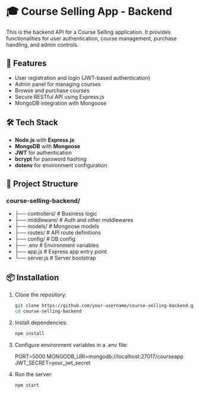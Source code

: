 # 🎓 Course Selling App - Backend

This is the backend API for a Course Selling application. It provides functionalities for user authentication, course management, purchase handling, and admin controls.

## 🚀 Features

- User registration and login (JWT-based authentication)
- Admin panel for managing courses
- Browse and purchase courses
- Secure RESTful API using Express.js
- MongoDB integration with Mongoose

## 🛠️ Tech Stack

- **Node.js** with **Express.js**
- **MongoDB** with **Mongoose**
- **JWT** for authentication
- **bcrypt** for password hashing
- **dotenv** for environment configuration

## 📁 Project Structure

### course-selling-backend/

- ├── controllers/ # Business logic
- ├── middleware/ # Auth and other middlewares
- ├── models/ # Mongoose models
- ├── routes/ # API route definitions
- ├── config/ # DB config
- ├── .env # Environment variables
- ├── app.js # Express app entry point
- └── server.js # Server bootstrap



## 📦 Installation

1. Clone the repository:
   ```bash
   git clone https://github.com/your-username/course-selling-backend.git
   cd course-selling-backend

2. Install dependencies:
    ```bash
    npm install

3. Configure environment variables in a .env file:
        
    PORT=5000
    MONGODB_URI=mongodb://localhost:27017/courseapp
    JWT_SECRET=your_jwt_secret

4. Run the server:
    ```bash
    npm start